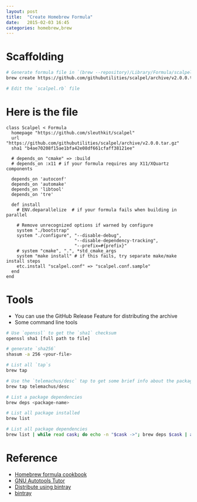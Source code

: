 ```yaml
---
layout: post
title:  "Create Homebrew Formula"
date:   2015-02-03 16:45
categories: homebrew,brew
---
```


# Scaffolding
```sh
# Generate formula file in `(brew --repository)/Library/Formula/scalpel.rb`
brew create https://github.com/githubutilities/scalpel/archive/v2.0.0.tar.gz

# Edit the `scalpel.rb` file
```

# Here is the file
```
class Scalpel < Formula
  homepage "https://github.com/sleuthkit/scalpel"
  url "https://github.com/githubutilities/scalpel/archive/v2.0.0.tar.gz"
  sha1 "b4ae70208f15ae1bfa42e08df661cfaff38121ee"

  # depends_on "cmake" => :build
  # depends_on :x11 # if your formula requires any X11/XQuartz components

  depends_on 'autoconf'
  depends_on 'automake'
  depends_on 'libtool'
  depends_on 'tre'

  def install
    # ENV.deparallelize  # if your formula fails when building in parallel

    # Remove unrecognized options if warned by configure
    system "./bootstrap"
    system "./configure", "--disable-debug",
                          "--disable-dependency-tracking",
                          "--prefix=#{prefix}"
    # system "cmake", ".", *std_cmake_args
    system "make install" # if this fails, try separate make/make install steps
    etc.install "scalpel.conf" => "scalpel.conf.sample"
  end
end
```

# Tools

* You can use the GitHub Release Feature for distributing the archive
* Some command line tools

```sh
# Use `openssl` to get the `sha1` checksum
openssl sha1 [full path to file]

# generate `sha256`
shasum -a 256 <your-file>

# List all `tap`s
brew tap

# Use the `telemachus/desc` tap to get some brief info about the package
brew tap telemachus/desc

# List a package dependencies
brew deps <package-name>

# List all package installed
brew list

# List all package dependencies
brew list | while read cask; do echo -n "$cask ->"; brew deps $cask | awk '{printf(" %s ", $0)}'; echo ""; done
```


# Reference
* [Homebrew formula cookbook](https://github.com/Homebrew/homebrew/blob/master/share/doc/homebrew/Formula-Cookbook.md#formula-cookbook)
* [GNU Autotools Tutor](https://www.lrde.epita.fr/~adl/dl/autotools.pdf)
* [Distribute using bintray](http://blog.bintray.com/2013/05/30/google-and-github-insist-go-store-your-binaries-in-a-proper-place/)
* [bintray](https://bintray.com)